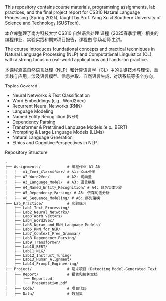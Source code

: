 This repository contains course materials, programming assignments, lab practices, and the final project report for CS310 Natural Language Processing (Spring 2025), taught by Prof. Yang Xu at Southern University of Science and Technology (SUSTech).

本仓库整理了南方科技大学 CS310 自然语言处理 课程（2025春季学期）相关的编程作业、实验实践和期末项目报告，课程由 徐炀老师 主讲。

The course introduces foundational concepts and practical techniques in Natural Language Processing (NLP) and Computational Linguistics (CL), with a strong focus on real-world applications and hands-on practice.

本课程涵盖自然语言处理（NLP）和计算语言学（CL）中的关键技术与理论，重实践与应用，涉及语言模型、信息抽取、自然语言生成、对话系统等多个方向。

Topics Covered
- Neural Networks & Text Classification
- Word Embeddings (e.g., Word2Vec)
- Recurrent Neural Networks (RNN)
- Language Modeling
- Named Entity Recognition (NER)
- Dependency Parsing
- Transformer & Pretrained Language Models (e.g., BERT)
- Prompting & Large Language Models (LLMs)
- Natural Language Generation
- Ethics and Cognitive Perspectives in NLP

Repository Structure
```
.
├── Assignments/            # 编程作业 A1–A6
│   ├── A1_Text_Classifier/ # A1: 文本分类
│   ├── A2_Word2Vec/        # A2: 词向量
│   ├── A3_Language_Model/  # A3: 语言模型
│   ├── A4_Named_Entity_Recognition/ # A4: 命名实体识别
│   ├── A5_Dependency_Parsing/ # A5: 依存句法分析
│   ├── A6_Sequence_Modeling/ # A6: 序列建模
├── Lab_Practice/           # 实验练习
│   ├── Lab1_Text_Processing/
│   ├── Lab2_Neural_Networks/
│   ├── Lab3_Word_Vectors/
│   ├── Lab4_Word2Vec/
│   ├── Lab5_Ngram_and_RNN_Language_Models/
│   ├── Lab6_RNN_for_NER/
│   ├── Lab7_Context_Free_Grammar/
│   ├── Lab8_Dependency_Parsing/
│   ├── Lab9_Transformer/
│   ├── Lab10_BERT/
│   ├── Lab11_NLG/
│   ├── Lab12_Instruct_Tuning/
│   ├── Lab13_Human_Alignment/
│   ├── Lab14_Prompt_Engineering/
├── Project/                # 期末项目：Detecting Model-Generated Text
│   ├── Report/             # 报告和相关文档
│   │   ├── Report.pdf
│   │   └── Presentation.pdf
│   ├── Code/               # 项目代码
│   ├── Data/               # 数据集
```
